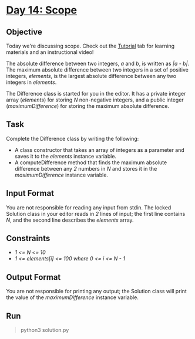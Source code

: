 # [Day 14: Scope](https://www.hackerrank.com/challenges/30-scope/problem)

## Objective
Today we're discussing scope. Check out the [Tutorial](https://www.hackerrank.com/challenges/30-scope/tutorial) tab for learning materials and an instructional video!

The absolute difference between two integers, *a* and *b*, is written as *|a - b|*. The maximum absolute difference between two integers in a set of positive integers, *elements*, is the largest absolute difference between any two integers in *elements*.

The Difference class is started for you in the editor. It has a private integer array (*elements*) for storing *N* non-negative integers, and a public integer (*maximumDifference*) for storing the maximum absolute difference.

## Task
Complete the Difference class by writing the following:

* A class constructor that takes an array of integers as a parameter and saves it to the *elements* instance variable.
* A computeDifference method that finds the maximum absolute difference between any *2* numbers in *N* and stores it in the *maximumDifference* instance variable.

## Input Format
You are not responsible for reading any input from stdin. The locked Solution class in your editor reads in *2* lines of input; the first line contains *N*, and the second line describes the *elements* array.

## Constraints
* *1 <= N <= 10*
* *1 <= elements[i] <= 100 where 0 <= i <= N - 1*

## Output Format
You are not responsible for printing any output; the Solution class will print the value of the *maximumDifference* instance variable.

## Run
> python3 solution.py
